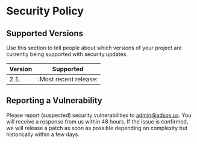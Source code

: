 # Security Policy

## Supported Versions

Use this section to tell people about which versions of your project are
currently being supported with security updates.

| Version | Supported          |
| ------- | ------------------ |
| 2.1.    | :Most recent release: |

## Reporting a Vulnerability

Please report (suspected) security vulnerabilities to admin@adsos.us. You will receive a response from us within 48 hours. If the issue is confirmed, we will release a patch as soon as possible depending on complexity but historically within a few days.
